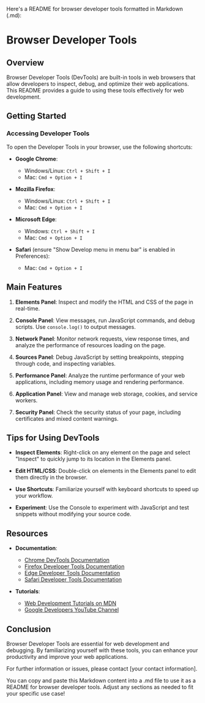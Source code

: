 Here's a README for browser developer tools formatted in Markdown (.md):

# Browser Developer Tools

## Overview

Browser Developer Tools (DevTools) are built-in tools in web browsers that allow developers to inspect, debug, and optimize their web applications. This README provides a guide to using these tools effectively for web development.

## Getting Started

### Accessing Developer Tools

To open the Developer Tools in your browser, use the following shortcuts:

- **Google Chrome**: 
  - Windows/Linux: `Ctrl + Shift + I`
  - Mac: `Cmd + Option + I`

- **Mozilla Firefox**: 
  - Windows/Linux: `Ctrl + Shift + I`
  - Mac: `Cmd + Option + I`

- **Microsoft Edge**: 
  - Windows: `Ctrl + Shift + I`
  - Mac: `Cmd + Option + I`

- **Safari** (ensure "Show Develop menu in menu bar" is enabled in Preferences):
  - Mac: `Cmd + Option + I`

## Main Features

1. **Elements Panel**: Inspect and modify the HTML and CSS of the page in real-time.
   
2. **Console Panel**: View messages, run JavaScript commands, and debug scripts. Use `console.log()` to output messages.

3. **Network Panel**: Monitor network requests, view response times, and analyze the performance of resources loading on the page.

4. **Sources Panel**: Debug JavaScript by setting breakpoints, stepping through code, and inspecting variables.

5. **Performance Panel**: Analyze the runtime performance of your web applications, including memory usage and rendering performance.

6. **Application Panel**: View and manage web storage, cookies, and service workers.

7. **Security Panel**: Check the security status of your page, including certificates and mixed content warnings.

## Tips for Using DevTools

- **Inspect Elements**: Right-click on any element on the page and select "Inspect" to quickly jump to its location in the Elements panel.

- **Edit HTML/CSS**: Double-click on elements in the Elements panel to edit them directly in the browser.

- **Use Shortcuts**: Familiarize yourself with keyboard shortcuts to speed up your workflow.

- **Experiment**: Use the Console to experiment with JavaScript and test snippets without modifying your source code.

## Resources

- **Documentation**: 
  - [Chrome DevTools Documentation](https://developer.chrome.com/docs/devtools/)
  - [Firefox Developer Tools Documentation](https://developer.mozilla.org/en-US/docs/Tools)
  - [Edge Developer Tools Documentation](https://docs.microsoft.com/en-us/microsoft-edge/dev-tools-guide)
  - [Safari Developer Tools Documentation](https://developer.apple.com/safari/tools/)

- **Tutorials**:
  - [Web Development Tutorials on MDN](https://developer.mozilla.org/en-US/docs/Learn)
  - [Google Developers YouTube Channel](https://www.youtube.com/c/GoogleDevelopers)

## Conclusion

Browser Developer Tools are essential for web development and debugging. By familiarizing yourself with these tools, you can enhance your productivity and improve your web applications.

For further information or issues, please contact [your contact information].

You can copy and paste this Markdown content into a .md file to use it as a README for browser developer tools. Adjust any sections as needed to fit your specific use case!

